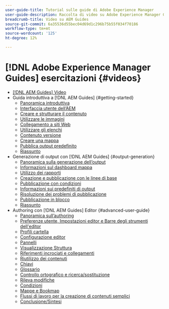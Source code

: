 ```yaml
---
user-guide-title: Tutorial sulle guide di Adobe Experience Manager
user-guide-description: Raccolta di video su Adobe Experience Manager Guides.
breadcrumb-title: Video su AEM Guides
source-git-commit: 6a35536d55bec04d69d1c296b75b55f034f70186
workflow-type: tm+mt
source-wordcount: '125'
ht-degree: 12%

---
```



# [!DNL Adobe Experience Manager Guides] esercitazioni {#videos}

+ [[!DNL AEM Guides] Video](overview.md)
+ Guida introduttiva a [!DNL AEM Guides] {#getting-started}
   + [Panoramica introduttiva](./course-1/overview.md)
   + [Interfaccia utente dell’AEM](./course-1/understanding-the-aem-user-interface.md)
   + [Creare e strutturare il contenuto](./course-1/creating-and-structuring-content.md)
   + [Utilizzare le immagini](./course-1/working-with-images.md)
   + [Collegamento a siti Web](./course-1/linking-to-websites.md)
   + [Utilizzare gli elenchi](./course-1/working-with-lists.md)
   + [Contenuto versione](./course-1/versioning-content.md)
   + [Creare una mappa](./course-1/creating-a-map.md)
   + [Pubblica output predefinito](./course-1/publishing-default-output.md)
   + [Riassunto](./course-1/recap.md)
+ Generazione di output con [!DNL AEM Guides] {#output-generation}
   + [Panoramica sulla generazione dell’output](./course-2/overview.md)
   + [Informazioni sul dashboard mappa](./course-2/introduction-to-the-map-dashboard.md)
   + [Utilizzo dei rapporti](./course-2/working-with-reports.md)
   + [Creazione e pubblicazione con le linee di base](./course-2/creating-and-publishing-with-baselines.md)
   + [Pubblicazione con condizioni](./course-2/publishing-with-conditions.md)
   + [Informazioni sui predefiniti di output](./course-2/output-presets.md)
   + [Risoluzione dei problemi di pubblicazione](./course-2/troubleshooting-publishing-errors.md)
   + [Pubblicazione in blocco](./course-2/bulk-publishing.md)
   + [Riassunto](./course-2/recap.md)
+ Authoring con [!DNL AEM Guides] Editor {#advanced-user-guide}
   + [Panoramica sull’authoring](./course-3/overview.md)
   + [Preferenze utente, Impostazioni editor e Barre degli strumenti dell&#39;editor](./course-3/user-settings-preferences-toolbars.md)
   + [Profili cartella](./course-3/folder-profiles.md)
   + [Configurazione editor](./course-3/editor-configuration.md)
   + [Pannelli](./course-3/panels.md)
   + [Visualizzazione Struttura](./course-3/outline-view.md)
   + [Riferimenti incrociati e collegamenti](./course-3/cross-references-and-links.md)
   + [Riutilizzo dei contenuti](./course-3/content-reuse.md)
   + [Chiavi](./course-3/keys.md)
   + [Glossario](./course-3/glossary.md)
   + [Controllo ortografico e ricerca/sostituzione](./course-3/spell-check.md)
   + [Rileva modifiche](./course-3/track-changes.md)
   + [Condizioni](./course-3/conditions.md)
   + [Mappe e Bookmap](./course-3/maps-and-bookmaps.md)
   + [Flussi di lavoro per la creazione di contenuti semplici](./course-3/simple-content-creation-workflows.md)
   + [Conclusione/Sintesi](./course-3/recap.md)